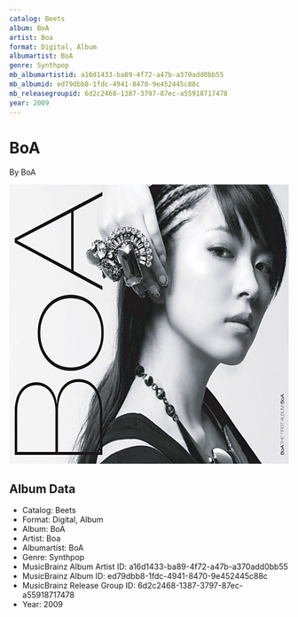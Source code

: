 ```yaml
---
catalog: Beets
album: BoA
artist: Boa
format: Digital, Album
albumartist: BoA
genre: Synthpop
mb_albumartistid: a16d1433-ba89-4f72-a47b-a370add0bb55
mb_albumid: ed79dbb8-1fdc-4941-8470-9e452445c88c
mb_releasegroupid: 6d2c2468-1387-3797-87ec-a55918717478
year: 2009
---
```


# BoA

By BoA

![](../../assets/beetscovers/Boa-BoA.jpg)

## Album Data

- Catalog: Beets
- Format: Digital, Album
- Album: BoA
- Artist: Boa
- Albumartist: BoA
- Genre: Synthpop
- MusicBrainz Album Artist ID: a16d1433-ba89-4f72-a47b-a370add0bb55
- MusicBrainz Album ID: ed79dbb8-1fdc-4941-8470-9e452445c88c
- MusicBrainz Release Group ID: 6d2c2468-1387-3797-87ec-a55918717478
- Year: 2009

